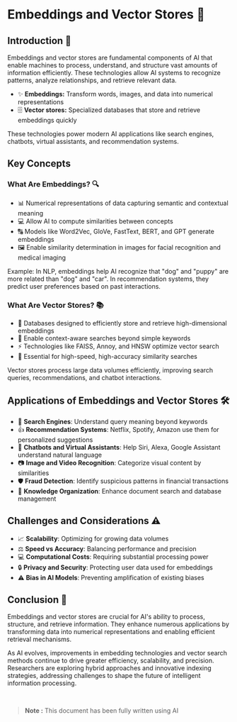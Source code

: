 # Embeddings and Vector Stores 🧠

## Introduction 🚀
Embeddings and vector stores are fundamental components of AI that enable machines to process, understand, and structure vast amounts of information efficiently. These technologies allow AI systems to recognize patterns, analyze relationships, and retrieve relevant data.

- ✨ **Embeddings:** Transform words, images, and data into numerical representations
- 🗄️ **Vector stores:** Specialized databases that store and retrieve embeddings quickly

These technologies power modern AI applications like search engines, chatbots, virtual assistants, and recommendation systems.

## Key Concepts
### What Are Embeddings? 🔍
- 📊 Numerical representations of data capturing semantic and contextual meaning
- 💻 Allow AI to compute similarities between concepts
- 🔠 Models like Word2Vec, GloVe, FastText, BERT, and GPT generate embeddings
- 🖼️ Enable similarity determination in images for facial recognition and medical imaging

Example: In NLP, embeddings help AI recognize that "dog" and "puppy" are more related than "dog" and "car". In recommendation systems, they predict user preferences based on past interactions.

### What Are Vector Stores? 📚
- 💽 Databases designed to efficiently store and retrieve high-dimensional embeddings
- 🔄 Enable context-aware searches beyond simple keywords
- ⚡ Technologies like FAISS, Annoy, and HNSW optimize vector search
- 🚄 Essential for high-speed, high-accuracy similarity searches

Vector stores process large data volumes efficiently, improving search queries, recommendations, and chatbot interactions.

## Applications of Embeddings and Vector Stores 🛠️
- 🔎 **Search Engines**: Understand query meaning beyond keywords
- 👍 **Recommendation Systems**: Netflix, Spotify, Amazon use them for personalized suggestions
- 💬 **Chatbots and Virtual Assistants**: Help Siri, Alexa, Google Assistant understand natural language
- 📷 **Image and Video Recognition**: Categorize visual content by similarities
- 🛡️ **Fraud Detection**: Identify suspicious patterns in financial transactions
- 📂 **Knowledge Organization**: Enhance document search and database management

## Challenges and Considerations ⚠️
- 📈 **Scalability**: Optimizing for growing data volumes
- ⚖️ **Speed vs Accuracy**: Balancing performance and precision
- 💻 **Computational Costs**: Requiring substantial processing power
- 🔒 **Privacy and Security**: Protecting user data used for embeddings
- ⚠️ **Bias in AI Models**: Preventing amplification of existing biases

## Conclusion 🔮
Embeddings and vector stores are crucial for AI's ability to process, structure, and retrieve information. They enhance numerous applications by transforming data into numerical representations and enabling efficient retrieval mechanisms.

As AI evolves, improvements in embedding technologies and vector search methods continue to drive greater efficiency, scalability, and precision. Researchers are exploring hybrid approaches and innovative indexing strategies, addressing challenges to shape the future of intelligent information processing.


<br>

> **Note :**
> This document has been fully written using AI